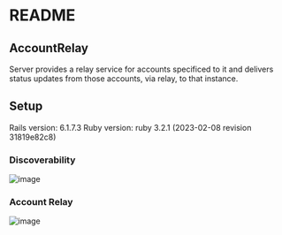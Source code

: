 # README

## AccountRelay

Server provides a relay service for accounts specificed to it and delivers status updates from those accounts, via relay, to that instance.

## Setup

Rails version: 6.1.7.3
Ruby version: ruby 3.2.1 (2023-02-08 revision 31819e82c8)

### Discoverability 
![image](https://github.com/TheBLVD/AccountRelay/assets/76360/75696f2e-a05c-4efa-9d40-449cc4b9cbe7)

### Account Relay
![image](https://github.com/TheBLVD/AccountRelay/assets/76360/29991532-5ba0-454b-aa60-4a28251b9889)


